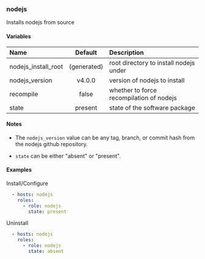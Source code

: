 
### nodejs
Installs nodejs from source

#### Variables

|Name               |Default    |Description                                   |
|:------------------|:---------:|:---------------------------------------------|
|nodejs_install_root|(generated)|root directory to install nodejs under        |
|nodejs_version     |v4.0.0     |version of nodejs to install                  |
|recompile          |false      |whether to force recompilation of nodejs      |
|state              |present    |state of the software package                 |

#### Notes

  -  The `nodejs_version` value can be any tag, branch, or commit hash from the
     nodejs github repository.

  - `state` can be either "absent" or "present".

#### Examples

Install/Configure
```YAML
  - hosts: nodejs
    roles:
      - role: nodejs
        state: present
```

Uninstall
```YAML
  - hosts: nodejs
    roles:
      - role: nodejs
        state: absent
```

